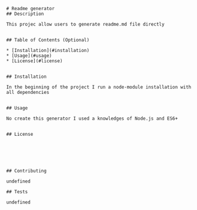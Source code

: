  
    # Readme generator
    ## Description 
    
    This projec allow users to generate readme.md file directly
    
    
    ## Table of Contents (Optional)
    
    * [Installation](#installation)
    * [Usage](#usage)
    * [License](#license)
    
    
    ## Installation
    
    In the beginning of the project I run a node-module installation with all dependencies 
    
    
    ## Usage 
    
    No create this generator I used a knowledges of Node.js and ES6+
    
    
    ## License
    
    
    
  
    
    
    ## Contributing
    
    undefined
    
    ## Tests
    
    undefined
    